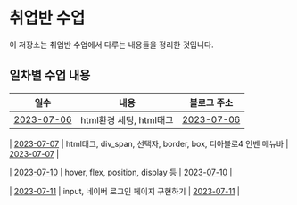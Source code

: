# 취업반 수업

이 저장소는 취업반 수업에서 다루는 내용들을 정리한 것입니다.

## 일차별 수업 내용

| 일수 | 내용 | 블로그 주소 |
|---|---|---|
| [2023-07-06](https://github.com/Noah3521/itbnak/tree/main/3.%20화면구현/day29) | html환경 세팅, html태그 | [2023-07-06](https://velog.io/@noah3521/%EC%B7%A8%EC%97%85%EB%B0%98-2023-07-06) |

| [2023-07-07](https://github.com/Noah3521/itbnak/tree/main/3.%20%ED%99%94%EB%A9%B4%EA%B5%AC%ED%98%84/day30) | html태그, div_span, 선택자, border, box, 디아블로4 인벤 메뉴바 | [2023-07-07](https://velog.io/@noah3521/%EC%B7%A8%EC%97%85%EB%B0%98-2023-07-08) |

| [2023-07-10](https://github.com/Noah3521/itbnak/tree/main/3.%20%ED%99%94%EB%A9%B4%EA%B5%AC%ED%98%84/day31) | hover, flex, position, display 등 | [2023-07-10](https://velog.io/@noah3521/%EC%B7%A8%EC%97%85%EB%B0%98-2023-07-10) |

| [2023-07-11](https://github.com/Noah3521/itbnak/tree/main/3.%20%ED%99%94%EB%A9%B4%EA%B5%AC%ED%98%84/day32) | input, 네이버 로그인 페이지 구현하기 | [2023-07-11](https://velog.io/@noah3521/%EC%B7%A8%EC%97%85%EB%B0%98-2023-07-11) |

